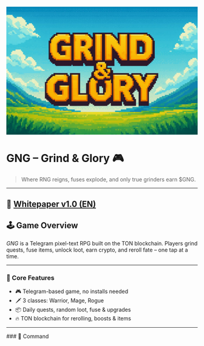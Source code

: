 <p align="center">
  <img src="https://raw.githubusercontent.com/grindium/GNG/main/banner.jpg" width="512" alt="GNG Logo">
</p>

# GNG – Grind & Glory 🎮  
> Where RNG reigns, fuses explode, and only true grinders earn $GNG.

---

## 📄 [Whitepaper v1.0 (EN)](./GNG-whitepaper.pdf)

## 🕹 Game Overview
*GNG* is a Telegram pixel-text RPG built on the TON blockchain. Players grind quests, fuse items, unlock loot, earn crypto, and reroll fate – one tap at a time.

---

### 🧱 Core Features

- 🎮 Telegram-based game, no installs needed  
- 🗡 3 classes: Warrior, Mage, Rogue  
- 📦 Daily quests, random loot, fuse & upgrades  
- 🔥 TON blockchain for rerolling, boosts & items

---

### 📜 Command
